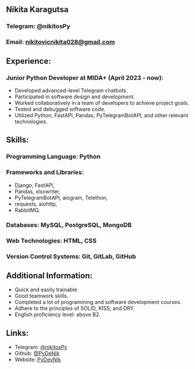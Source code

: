 ## Nikita Karagutsa

### Telegram: @nikitosPy

### Email: nikitovicnikita028@gmail.com

## Experience:

### Junior Python Developer at MIDA+ (April 2023 - now):
- Developed advanced-level Telegram chatbots.
- Participated in software design and development.
- Worked collaboratively in a team of developers to achieve project goals.
- Tested and debugged software code.
- Utilized Python, FastAPI, Pandas, PyTelegramBotAPI, and other relevant technologies.

## Skills:

### Programming Language: Python

### Frameworks and Libraries: 
- Django, FastAPI, 
- Pandas, xlsxwriter, 
- PyTelegramBotAPI, aiogram, Telethon, 
- requests, aiohttp, 
- RabbitMQ.

### Databases: MySQL, PostgreSQL, MongoDB

### Web Technologies: HTML, CSS

### Version Control Systems: Git, GitLab, GitHub

## Additional Information:
- Quick and easily trainable 
- Good teamwork skills.
- Completed a lot of programming and software development courses.
- Adhere to the principles of SOLID, KISS, and DRY.
- English proficiency level: above B2.

## Links: 
- Telegram: [@nikitosPy](t.me/nikitosPy)
- Github: [@PyDeNik](github.com/PyDevNik)
- Website: [PyDevNik](pydevnik.github.io)
